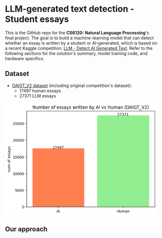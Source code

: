 # LLM-generated text detection - Student essays
This is the GitHub repo for the **CS6120: Natural Language Processing**'s final project. The goal is to build a machine-learning model that can detect whether an essay is written by a student or AI-generated, which is based on a recent Kaggle competition: [LLM - Detect AI Generated Text](https://www.kaggle.com/competitions/llm-detect-ai-generated-text). Refer to the following sections for the solution's summary, model training code, and hardware specifics.

## Dataset
* [DAIGT_V2 dataset](https://www.kaggle.com/datasets/thedrcat/daigt-v2-train-dataset) (including original competition's dataset):
    * 17497 human essays
    * 27371 LLM essays

![Competition dataset distribution](imgs/daigt_v2_distribution.png)

## Our approach
